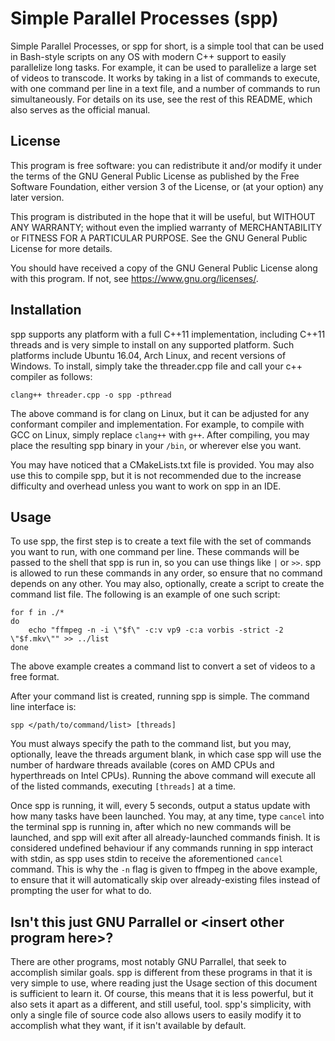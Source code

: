 Simple Parallel Processes (spp)
========
Simple Parallel Processes, or spp for short, is a simple tool
that can be used in Bash-style scripts on any OS with modern
C++ support to easily parallelize long tasks. For example,
it can be used to parallelize a large set of videos to transcode.
It works by taking in a list of commands to execute, with one 
command per line in a text file, and a number of commands to run
simultaneously. For details on its use, see the rest of this
README, which also serves as the official manual.

License
-------
This program is free software: you can redistribute it and/or modify
it under the terms of the GNU General Public License as published by
the Free Software Foundation, either version 3 of the License, or
(at your option) any later version.

This program is distributed in the hope that it will be useful,
but WITHOUT ANY WARRANTY; without even the implied warranty of
MERCHANTABILITY or FITNESS FOR A PARTICULAR PURPOSE.  See the
GNU General Public License for more details.

You should have received a copy of the GNU General Public License
along with this program.  If not, see <https://www.gnu.org/licenses/>.


Installation
------------
spp supports any platform with a full C++11 implementation, 
including C++11 threads and is very simple to install on any 
supported platform. Such platforms include Ubuntu 16.04, 
Arch Linux, and recent versions of Windows. To install, simply
take the threader.cpp file and call your c++ compiler as follows:
    
    clang++ threader.cpp -o spp -pthread

The above command is for clang on Linux, but it can be adjusted
for any conformant compiler and implementation. For example,
to compile with GCC on Linux, simply replace `clang++` with `g++`.
After compiling, you may place the resulting spp binary in your
`/bin`, or wherever else you want. 

You may have noticed that a CMakeLists.txt file is provided. You
may also use this to compile spp, but it is not recommended due
to the increase difficulty and overhead unless you want to work
on spp in an IDE.

Usage
-----
To use spp, the first step is to create a text file with the set
of commands you want to run, with one command per line. These
commands will be passed to the shell that spp is run in, so you
can use things like `|` or `>>`. spp is allowed to run these
commands in any order, so ensure that no command depends on
any other. You may also, optionally, create a script to create
the command list file. The following is an example of one such
script:

    for f in ./*
    do
    	echo "ffmpeg -n -i \"$f\" -c:v vp9 -c:a vorbis -strict -2 \"$f.mkv\"" >> ../list
    done
    
The above example creates a command list to convert a set of videos
to a free format.

After your command list is created, running spp is simple. The
command line interface is:

    spp </path/to/command/list> [threads]
    
You must always specify the path to the command list, but you may,
optionally, leave the threads argument blank, in which case spp
will use the number of hardware threads available (cores on AMD
CPUs and hyperthreads on Intel CPUs). Running the above command
will execute all of the listed commands, executing `[threads]` 
at a time.

Once spp is running, it will, every 5 seconds, output a status
update with how many tasks have been launched. You may, at any
time, type `cancel` into the terminal spp is running in, after
which no new commands will be launched, and spp will exit after
all already-launched commands finish. It is considered undefined
behaviour if any commands running in spp interact with stdin, as
spp uses stdin to receive the aforementioned `cancel` command.
This is why the `-n` flag is given to ffmpeg in the above example,
to ensure that it will automatically skip over already-existing
files instead of prompting the user for what to do.

Isn't this just GNU Parrallel or \<insert other program here\>?
-------------------------
There are other programs, most notably GNU Parrallel, that seek
to accomplish similar goals. spp is different from these programs
in that it is very simple to use, where reading just the Usage
section of this document is sufficient to learn it. Of course,
this means that it is less powerful, but it also sets it apart as
a different, and still useful, tool. spp's simplicity, with only a
single file of source code also allows users to easily modify it
to accomplish what they want, if it isn't available by default.